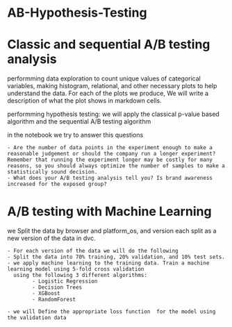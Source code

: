 # AB-Hypothesis-Testing

# Classic and sequential A/B testing analysis

performming data exploration to count unique values of categorical variables, making histogram, relational, and other necessary plots to help understand the data. For each of the plots we produce, We will write a description of what the plot shows in markdown cells.

performming hypothesis testing: we will apply the classical p-value based algorithm and the sequential A/B testing algorithm 

in the notebook we try to answer this questions

    - Are the number of data points in the experiment enough to make a reasonable judgement or should the company run a longer experiment? Remember that running the experiment longer may be costly for many reasons, so you should always optimize the number of samples to make a statistically sound decision.
    - What does your A/B testing analysis tell you? Is brand awareness increased for the exposed group?
# A/B testing with Machine Learning
we Split  the data by browser and platform_os, and version each split as a new version of the data in dvc.

    - For each version of the data we will do the following
    - Split the data into 70% training, 20% validation, and 10% test sets.
    - we apply machine learning to the training data. Train a machine learning model using 5-fold cross validation
      using the following 3 different algorithms:
            - Logistic Regression
            - Decision Trees
            - XGBoost
            - RandomForest

    - we will Define the appropriate loss function  for the model using the validation data